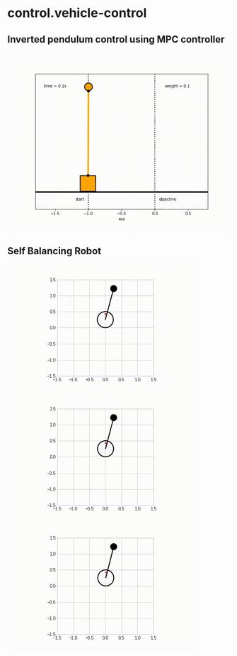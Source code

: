 # control.vehicle-control

## Inverted pendulum control using MPC controller 

![](variable_mass_inv_pendulum_MPC.gif)

## Self Balancing Robot

![](/media/without_control_system.gif)
![](/media/with_PID.gif)
![](/media/position.gif)


